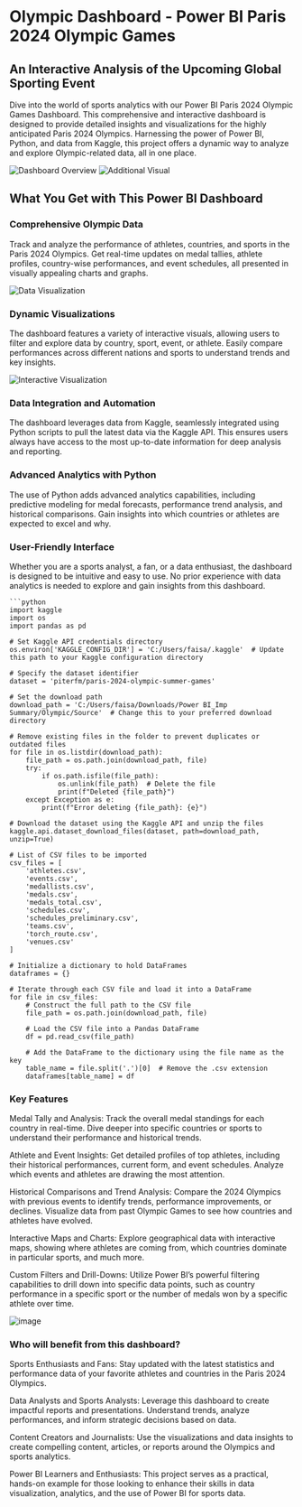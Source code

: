 # Olympic Dashboard - Power BI Paris 2024 Olympic Games

## An Interactive Analysis of the Upcoming Global Sporting Event
Dive into the world of sports analytics with our Power BI Paris 2024 Olympic Games Dashboard. This comprehensive and interactive dashboard is designed to provide detailed insights and visualizations for the highly anticipated Paris 2024 Olympics. Harnessing the power of Power BI, Python, and data from Kaggle, this project offers a dynamic way to analyze and explore Olympic-related data, all in one place.

![Dashboard Overview](https://github.com/user-attachments/assets/30600da6-ac1c-4b34-b1ad-a8ce1d400acb)
![Additional Visual](https://github.com/user-attachments/assets/4e437ec4-098b-4975-a6f3-fee3c7eb044d)

## What You Get with This Power BI Dashboard

### Comprehensive Olympic Data
Track and analyze the performance of athletes, countries, and sports in the Paris 2024 Olympics. Get real-time updates on medal tallies, athlete profiles, country-wise performances, and event schedules, all presented in visually appealing charts and graphs.

![Data Visualization](https://github.com/user-attachments/assets/441f7aea-7d09-4279-95db-36e3302c4e60)

### Dynamic Visualizations
The dashboard features a variety of interactive visuals, allowing users to filter and explore data by country, sport, event, or athlete. Easily compare performances across different nations and sports to understand trends and key insights.

![Interactive Visualization](https://github.com/user-attachments/assets/85359644-4bd5-4b4b-80ff-10f2d3a36c10)

### Data Integration and Automation
The dashboard leverages data from Kaggle, seamlessly integrated using Python scripts to pull the latest data via the Kaggle API. This ensures users always have access to the most up-to-date information for deep analysis and reporting.

### Advanced Analytics with Python
The use of Python adds advanced analytics capabilities, including predictive modeling for medal forecasts, performance trend analysis, and historical comparisons. Gain insights into which countries or athletes are expected to excel and why.

### User-Friendly Interface
Whether you are a sports analyst, a fan, or a data enthusiast, the dashboard is designed to be intuitive and easy to use. No prior experience with data analytics is needed to explore and gain insights from this dashboard.

    ```python
    import kaggle
    import os
    import pandas as pd
    
    # Set Kaggle API credentials directory
    os.environ['KAGGLE_CONFIG_DIR'] = 'C:/Users/faisa/.kaggle'  # Update this path to your Kaggle configuration directory
    
    # Specify the dataset identifier
    dataset = 'piterfm/paris-2024-olympic-summer-games'
    
    # Set the download path
    download_path = 'C:/Users/faisa/Downloads/Power BI_Imp Summary/Olympic/Source'  # Change this to your preferred download directory
    
    # Remove existing files in the folder to prevent duplicates or outdated files
    for file in os.listdir(download_path):
        file_path = os.path.join(download_path, file)
        try:
            if os.path.isfile(file_path):
                os.unlink(file_path)  # Delete the file
                print(f"Deleted {file_path}")
        except Exception as e:
            print(f"Error deleting {file_path}: {e}")
    
    # Download the dataset using the Kaggle API and unzip the files
    kaggle.api.dataset_download_files(dataset, path=download_path, unzip=True)
    
    # List of CSV files to be imported
    csv_files = [
        'athletes.csv',
        'events.csv',
        'medallists.csv',
        'medals.csv',
        'medals_total.csv',
        'schedules.csv',
        'schedules_preliminary.csv',
        'teams.csv',
        'torch_route.csv',
        'venues.csv'
    ]
    
    # Initialize a dictionary to hold DataFrames
    dataframes = {}
    
    # Iterate through each CSV file and load it into a DataFrame
    for file in csv_files:
        # Construct the full path to the CSV file
        file_path = os.path.join(download_path, file)
        
        # Load the CSV file into a Pandas DataFrame
        df = pd.read_csv(file_path)
        
        # Add the DataFrame to the dictionary using the file name as the key
        table_name = file.split('.')[0]  # Remove the .csv extension
        dataframes[table_name] = df


### Key Features

Medal Tally and Analysis: Track the overall medal standings for each country in real-time. Dive deeper into specific countries or sports to understand their performance and historical trends.

Athlete and Event Insights: Get detailed profiles of top athletes, including their historical performances, current form, and event schedules. Analyze which events and athletes are drawing the most attention.

Historical Comparisons and Trend Analysis: Compare the 2024 Olympics with previous events to identify trends, performance improvements, or declines. Visualize data from past Olympic Games to see how countries and athletes have evolved.

Interactive Maps and Charts: Explore geographical data with interactive maps, showing where athletes are coming from, which countries dominate in particular sports, and much more.

Custom Filters and Drill-Downs: Utilize Power BI’s powerful filtering capabilities to drill down into specific data points, such as country performance in a specific sport or the number of medals won by a specific athlete over time.

![image](https://github.com/user-attachments/assets/bebb893f-a8ef-4f5d-bbc5-19992f6c54aa)

### Who will benefit from this dashboard?

Sports Enthusiasts and Fans: Stay updated with the latest statistics and performance data of your favorite athletes and countries in the Paris 2024 Olympics.

Data Analysts and Sports Analysts: Leverage this dashboard to create impactful reports and presentations. Understand trends, analyze performances, and inform strategic decisions based on data.

Content Creators and Journalists: Use the visualizations and data insights to create compelling content, articles, or reports around the Olympics and sports analytics.

Power BI Learners and Enthusiasts: This project serves as a practical, hands-on example for those looking to enhance their skills in data visualization, analytics, and the use of Power BI for sports data.

